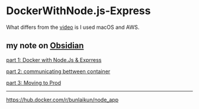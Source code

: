 # DockerWithNode.js-Express

What differs from the [video](https://www.youtube.com/watch?v=9zUHg7xjIqQ&t=14270s) is I used macOS and AWS.


## my note on [Obsidian](https://obsidian.md/)

[part 1: Docker with Node.Js & Exprress](https://github.com/Wolowit/DockerWithNode.js-Express/blob/main/my-note/part_1-DockerWithNode.Js.md)

[part 2: communicating bettween container](https://github.com/Wolowit/MyNote-DockerWithNode.js/blob/main/my-note/part_2-CommunicatingBettweenContainer.md)

[part 3: Moving to Prod](https://github.com/Wolowit/DockerWithNode.js-Express/blob/main/my-note/part_3-MovingToProd)

---

https://hub.docker.com/r/bunlaikun/node_app
